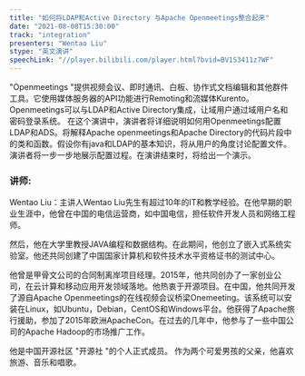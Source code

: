 ```yaml
---
title: "如何将LDAP和Active Directory 与Apache Openmeetings整合起来"
date: "2021-08-08T15:30:00" 
track: "integration"
presenters: "Wentao Liu"
stype: "英文演讲"
speechLink: "//player.bilibili.com/player.html?bvid=BV1S3411z7WF"
---
```

"Openmeetings "提供视频会议、即时通讯、白板、协作式文档编辑和其他群件工具。它使用媒体服务器的API功能进行Remoting和流媒体Kurento。
 Openmeetings可以与LDAP和Active Directory集成，让域用户通过域用户名和密码登录系统。
 在这个演讲中，演讲者将详细说明如何用Openmeetings配置LDAP和ADS。将解释Apache openmeetings和Apache Directory的代码片段中的类和函数。假设你有java和LDAP的基本知识，将从用户的角度讨论配置文件。演讲者将一步一步地展示配置过程。在演讲结束时，将给出一个演示。
 
 ### 讲师: 
 Wentao Liu：主讲人Wentao Liu先生有超过10年的IT和教学经验。在他早期的职业生涯中，他曾在中国的电信运营商，如中国电信，担任软件开发人员和网络工程师。

然后，他在大学里教授JAVA编程和数据结构。在此期间，他创立了嵌入式系统实验室。他还共同创建了中国国家计算机和软件技术水平资格证书的测试中心。

他曾是甲骨文公司的合同制离岸项目经理。2015年，他共同创办了一家创业公司，在云计算和移动应用开发领域落地。他热衷于开源项目。在中国，他共同开发了源自Apache Openmeetings的在线视频会议桥梁Onemeeting。该系统可以安装在Linux，如Ubuntu，Debian，CentOS和Windows平台。他获得了Apache旅行援助，参加了2015年欧洲ApacheCon。在过去的几年中，他参与了一些中国公司的Apache Hadoop的市场推广工作。

他是中国开源社区 "开源社 "的个人正式成员。
作为两个可爱男孩的父亲，他喜欢旅游、音乐和唱歌。
